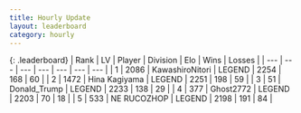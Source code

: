 ```yaml
---
title: Hourly Update
layout: leaderboard
category: hourly
---
```


{: .leaderboard}
| Rank | LV | Player | Division | Elo | Wins | Losses |
| --- | --- | --- | --- | --- | --- | --- |
| <span data-change="0">1</span> | 2086 | <span title="ID: 164871">KawashiroNitori</span> | LEGEND | <span data-change="0">2254</span> | <span data-change="0">168</span> | <span data-change="0">60</span> |
| <span data-change="0">2</span> | 1472 | <span title="ID: 315148">Hina Kagiyama</span> | LEGEND | <span data-change="0">2251</span> | <span data-change="0">198</span> | <span data-change="0">59</span> |
| <span data-change="0">3</span> | 51 | <span title="ID: 515520">Donald_Trump</span> | LEGEND | <span data-change="0">2233</span> | <span data-change="0">138</span> | <span data-change="0">29</span> |
| <span data-change="0">4</span> | 377 | <span title="ID: 336637">Ghost2772</span> | LEGEND | <span data-change="0">2203</span> | <span data-change="0">70</span> | <span data-change="0">18</span> |
| <span data-change="0">5</span> | 533 | <span title="ID: 335720">NE RUCOZHOP</span> | LEGEND | <span data-change="0">2198</span> | <span data-change="0">191</span> | <span data-change="0">84</span> |